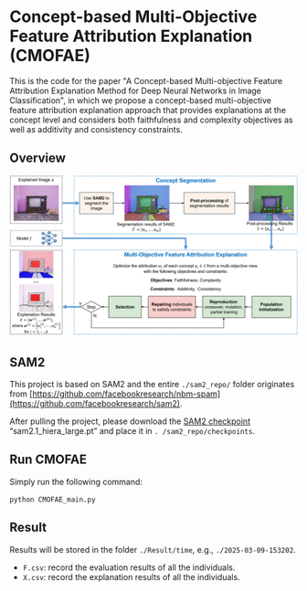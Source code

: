 # **Concept-based Multi-Objective Feature Attribution Explanation (CMOFAE)**

This is the code for the paper "A Concept-based Multi-objective Feature Attribution Explanation Method for Deep Neural Networks in Image Classification", in which we propose a concept-based multi-objective feature attribution explanation approach that provides explanations at the concept level and considers both faithfulness and complexity objectives as well as additivity and consistency constraints.

## Overview

![CMOFAE_overview](./CMOFAE_overview.png)


## SAM2

This project is based on SAM2 and the entire `./sam2_repo/` folder originates from [https://github.com/facebookresearch/nbm-spam](https://github.com/facebookresearch/sam2).

After pulling the project, please download the [SAM2 checkpoint](https://dl.fbaipublicfiles.com/segment_anything_2/072824/sam2_hiera_large.pt)  “sam2.1_hiera_large.pt” and place it in `. /sam2_repo/checkpoints`.

## Run CMOFAE

Simply run the following command:

```
python CMOFAE_main.py
```

## Result

Results will be stored in the folder `./Result/time`, e.g., `./2025-03-09-153202`. 
* `F.csv`: record the evaluation results of all the individuals.
* `X.csv`: record the explanation results of all the individuals.

